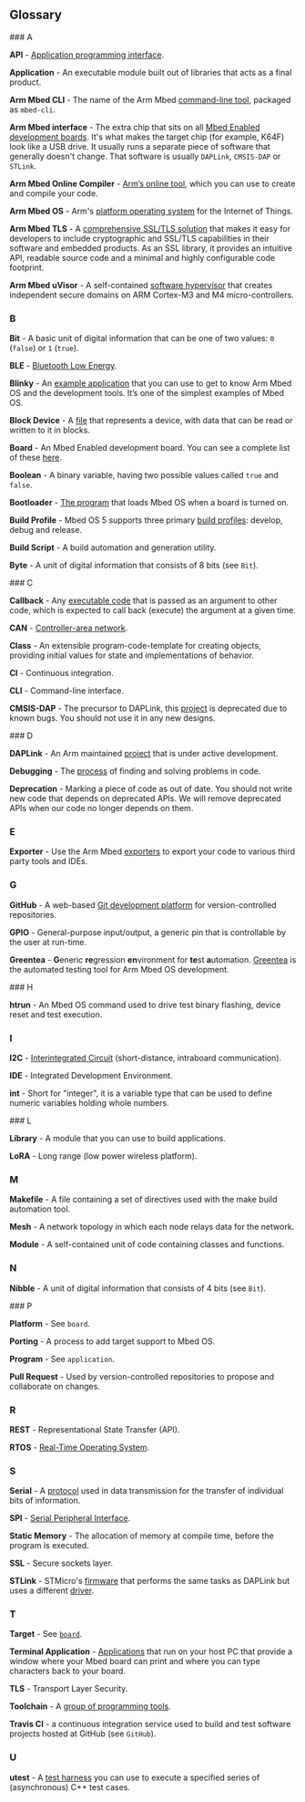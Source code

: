 ## Glossary

### A

**API** - [Application programming interface](/docs/v5.4/reference/api.html).

**Application** - An executable module built out of libraries that acts as a final product.

**Arm Mbed CLI** - The name of the Arm Mbed [command-line tool](/docs/v5.4/tools/mbed-cli.html), packaged as `mbed-cli`.

**Arm Mbed interface** - The extra chip that sits on all [Mbed Enabled development boards](/docs/v5.4/introduction/how-mbed-works.html#architecture-diagram). It's what makes the target chip (for example, K64F) look like a USB drive. It usually runs a separate piece of software that generally doesn't change. That software is usually `DAPLink`, `CMSIS-DAP` or `STLink`.

**Arm Mbed Online Compiler** - [Arm’s online tool](/docs/v5.4/tools/online.html), which you can use to create and compile your code.

**Arm Mbed OS** - Arm's [platform operating system](https://docs.mbed.com/) for the Internet of Things.

**Arm Mbed TLS** - A [comprehensive SSL/TLS solution](/docs/v5.4/reference/security.html#tlss) that makes it easy for developers to include cryptographic and SSL/TLS capabilities in their software and embedded products. As an SSL library, it provides an intuitive API, readable source code and a minimal and highly configurable code footprint.

**Arm Mbed uVisor** - A self-contained [software hypervisor](/docs/v5.4/reference/security.html#uvisor) that creates independent secure domains on ARM Cortex-M3 and M4 micro-controllers.

### B

**Bit** - A basic unit of digital information that can be one of two values: `0` (`false`) or `1` (`true`).

**BLE** - [Bluetooth Low Energy](/docs/v5.4/reference/ble.html).

**Blinky** - An [example application](/docs/v5.4/tutorials/your-first-arm-mbed-application.html) that you can use to get to know Arm Mbed OS and the development tools. It’s one of the simplest examples of Mbed OS.

**Block Device** - A [file](/docs/v5.4/reference/contributing-storage.html#block-devices) that represents a device, with data that can be read or written to it in blocks.

**Board** - An Mbed Enabled development board. You can see a complete list of these [here](https://developer.mbed.org/platforms/).

**Boolean** - A binary variable, having two possible values called `true` and `false`.

**Bootloader** - [The program](/docs/v5.4/tutorials/creating-and-using-a-bootloader.html) that loads Mbed OS when a board is turned on.

**Build Profile** - Mbed OS 5 supports three primary [build profiles](/docs/v5.4/tools/mbed-cli.html#build-profiles): develop, debug and release.

**Build Script** - A build automation and generation utility.

**Byte** - A unit of digital information that consists of 8 bits (see `Bit`).

### C

**Callback** - Any [executable code](/docs/v5.4/reference/api-references.html#callback) that is passed as an argument to other code, which is expected to call back (execute) the argument at a given time.

**CAN** - [Controller-area network](/docs/v5.4/reference/api-references.html#can).

**Class** - An extensible program-code-template for creating objects, providing initial values for state and implementations of behavior.

**CI** - Continuous integration.

**CLI** - Command-line interface.

**CMSIS-DAP** - The precursor to DAPLink, this [project](https://github.com/mbedmicro/cmsis-dap) is deprecated due to known bugs. You should not use it in any new designs.

### D

**DAPLink** - An Arm maintained [project](https://github.com/mbedmicro/DAPLink) that is under active development.

**Debugging** - The [process](/docs/v5.4/tools/debugging.html) of finding and solving problems in code.

**Deprecation** - Marking a piece of code as out of date. You should not write new code that depends on deprecated APIs. We will remove deprecated APIs when our code no longer depends on them.

### E

**Exporter** - Use the Arm Mbed [exporters](/docs/v5.4/tools/exporting.html#about-the-exporters) to export your code to various third party tools and IDEs.

### G

**GitHub** - A web-based [Git development platform](https://github.com/armmbed/mbed-os) for version-controlled repositories.

**GPIO** - General-purpose input/output, a generic pin that is controllable by the user at run-time.

**Greentea** - **G**eneric **re**gression **en**vironment for **te**st **a**utomation. [Greentea](/docs/v5.4/tools/tools-testing.html#greentea) is the automated testing tool for Arm Mbed OS development.

### H

**htrun** - An Mbed OS command used to drive test binary flashing, device reset and test execution.

### I

**I2C** - [Interintegrated Circuit](/docs/v5.4/reference/api-references.html#i2c) (short-distance, intraboard communication).

**IDE** - Integrated Development Environment.

**int** - Short for "integer", it is a variable type that can be used to define numeric variables holding whole numbers.

### L

**Library** - A module that you can use to build applications.

**LoRA** - Long range (low power wireless platform).

### M

**Makefile** - A file containing a set of directives used with the make build automation tool.

**Mesh** - A network topology in which each node relays data for the network.

**Module** - A self-contained unit of code containing classes and functions.

### N

**Nibble** - A unit of digital information that consists of 4 bits (see `Bit`).

### P

**Platform** - See `board`.

**Porting** - A process to add target support to Mbed OS.

**Program** - See `application`.

**Pull Request** - Used by version-controlled repositories to propose and collaborate on changes.

### R

**REST** - Representational State Transfer (API).

**RTOS** - [Real-Time Operating System](/docs/v5.4/reference/rtos-api.html).

### S

**Serial** - A [protocol](/docs/v5.4/reference/api-references.html#serial) used in data transmission for the transfer of individual bits of information.

**SPI** - [Serial Peripheral Interface](/docs/v5.4/reference/api-references.html#spi).

**Static Memory** - The allocation of memory at compile time, before the program is executed.

**SSL** - Secure sockets layer.

**STLink** - STMicro's [firmware](http://www.st.com/content/st_com/en/products/embedded-software/development-tool-software/stsw-link007.html) that performs the same tasks as DAPLink but uses a different [driver](http://www.st.com/content/st_com/en/products/embedded-software/development-tool-software/stsw-link009.html).

### T

**Target** - See [`board`](/docs/v5.4/introduction/glossary.html#board).

**Terminal Application** - [Applications](/docs/v5.4/tutorials/serial-communication.html#terminal-applications) that run on your host PC that provide a window where your Mbed board can print and where you can type characters back to your board.

**TLS** - Transport Layer Security.

**Toolchain** - A [group of programming tools](/docs/v5.4/tools/exporting.html#setting-up-a-local-debug-toolchain).

**Travis CI** - a continuous integration service used to build and test software projects hosted at GitHub (see `GitHub`).

### U

**utest** - A [test harness](/docs/v5.4/tools/tools-testing.html#utest-asynchronous-c-test-harness) you can use to execute a specified series of (asynchronous) C++ test cases.
